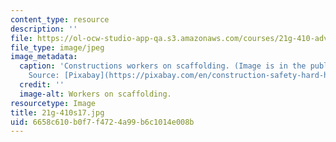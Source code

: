 ```yaml
---
content_type: resource
description: ''
file: https://ol-ocw-studio-app-qa.s3.amazonaws.com/courses/21g-410-advanced-german-professional-communication-spring-2017/6658c610b0f7f4724a99b6c1014e008b_21g-410s17.jpg
file_type: image/jpeg
image_metadata:
  caption: 'Constructions workers on scaffolding. (Image is in the public domain.
    Source: [Pixabay](https://pixabay.com/en/construction-safety-hard-hat-helmet-2238779/).)'
  credit: ''
  image-alt: Workers on scaffolding.
resourcetype: Image
title: 21g-410s17.jpg
uid: 6658c610-b0f7-f472-4a99-b6c1014e008b
---
```

